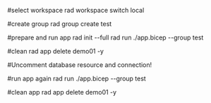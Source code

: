 #select workspace
rad workspace switch local

#create group
rad group create test

#prepare and run app
rad init --full
rad run ./app.bicep --group test

#clean
rad app delete demo01 -y

#Uncomment database resource and connection!

#run app again
rad run ./app.bicep --group test

#clean app
rad app delete demo01 -y